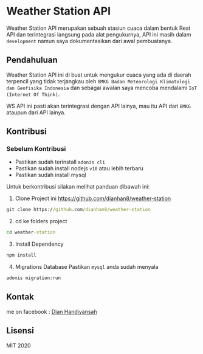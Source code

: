 # Weather Station API

Weather Station API merupakan sebuah stasiun cuaca dalam bentuk Rest API dan terintegrasi langsung pada alat pengukurnya, API ini masih dalam `development` namun saya dokumentasikan dari awal pembuatanya.

## Pendahuluan

Weather Station API ini di buat untuk mengukur cuaca yang ada di daerah terpencil yang tidak terjangkau oleh `BMKG Badan Meteorologi Klimatologi dan Geofisika Indonesia` dan sebagai awalan saya mencoba mendalami `IoT (Internet Of Think)`.

WS API ini pasti akan terintegrasi dengan API lainya, mau itu API dari `BMKG` ataupun dari API lainya. 

## Kontribusi

### Sebelum Kontribusi

- Pastikan sudah terinstall `adonis cli`
- Pastikan sudah install nodejs `v10` atau lebih terbaru
- Pastikan sudah install mysql


Untuk berkontribusi silakan melihat panduan dibawah ini:

1. Clone Project ini https://github.com/dianhan8/weather-station

```cmd
git clone https://github.com/dianhan8/weather-station
```
2. cd ke folders project
```cmd
cd weather-station
```

3. Install Dependency
```cmd
npm install
```

4. Migrations Database
Pastikan `mysql` anda sudah menyala
```cmd
adonis migration:run
```

## Kontak
me on facebook : <a href="https://www.facebook.com/dian.handiyansah" target="_blank">Dian Handiyansah</a>

## Lisensi
MIT 2020
